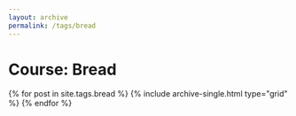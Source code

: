 ```yaml
---
layout: archive
permalink: /tags/bread
---
```


# Course: Bread

<div class="tiles">
{% for post in site.tags.bread %}
  {% include archive-single.html type="grid" %}
{% endfor %}
</div><!-- /.tiles -->
